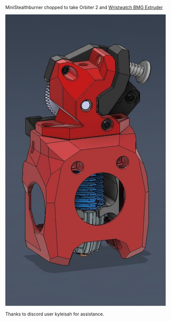 
MiniStealthburner chopped to take Orbiter 2 and [Wristwatch BMG Extruder](../Wristwatch_Extruder_BMG)

![Pic](IMAGES/Screenshot1.jpg)

Thanks to discord user kyleisah for assistance.
